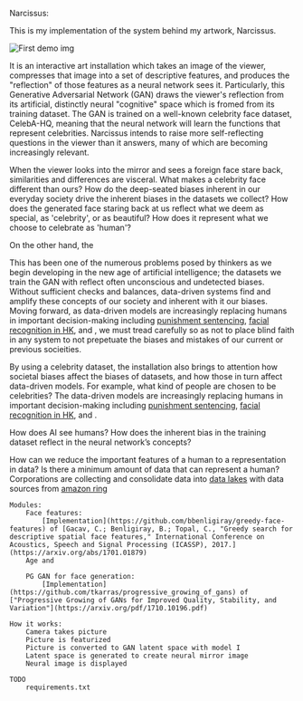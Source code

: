 
Narcissus:

This is my implementation of the system behind my artwork, Narcissus.

![First demo img](demo_imgs/wow.png)

It is an interactive art installation which takes an image of the viewer, compresses that image into a set of descriptive features, and produces the "reflection" of those features as a neural network sees it. Particularly, this Generative Adversarial Network (GAN) draws the viewer's reflection from its artificial, distinctly neural "cognitive" space which is fromed from its training dataset. The GAN is trained on a well-known celebrity face dataset, CelebA-HQ, meaning that the neural network will learn the functions that represent celebrities. Narcissus intends to raise more self-reflecting questions in the viewer than it answers, many of which are becoming increasingly relevant.

When the viewer looks into the mirror and sees a foreign face stare back, similarities and differences are visceral. What makes a celebrity face different than ours? How do the deep-seated biases inherent in our everyday society drive the inherent biases in the datasets we collect? How does the generated face staring back at us reflect what we deem as special, as 'celebrity', or as beautiful? How does it represent what we choose to celebrate as 'human'?

On the other hand, the

This has been one of the numerous problems posed by thinkers as we begin developing in the new age of artificial intelligence; the datasets we train the GAN with reflect often unconscious and undetected biases. Without sufficient checks and balances, data-driven systems find and amplify these concepts of our society and inherent with it our biases. Moving forward, as data-driven models are increasingly replacing humans in important decision-making including [punishment sentencing](), [facial recognition in HK](), and , we must tread carefully so as not to place blind faith in any system to not prepetuate the biases and mistakes of our current or previous socieities.

By using a celebrity dataset, the installation also brings to attention how societal biases affect the biases of datasets, and how those in turn affect data-driven models. For example, what kind of people are chosen to be celebrities? The data-driven models are increasingly replacing humans in important decision-making including [punishment sentencing](), [facial recognition in HK](), and .

How does AI see humans? How does the inherent bias in the training dataset reflect in the neural network’s concepts?

How can we reduce the important features of a human to a representation in data? Is there a minimum amount of data that can represent a human? Corporations are collecting and consolidate data into [data lakes]() with data sources from [amazon ring]()



    Modules:
        Face features:
            [Implementation](https://github.com/bbenligiray/greedy-face-features) of [Gacav, C.; Benligiray, B.; Topal, C., "Greedy search for descriptive spatial face features," International Conference on Acoustics, Speech and Signal Processing (ICASSP), 2017.](https://arxiv.org/abs/1701.01879)
        Age and

        PG GAN for face generation:
            [Implementation](https://github.com/tkarras/progressive_growing_of_gans) of ["Progressive Growing of GANs for Improved Quality, Stability, and Variation"](https://arxiv.org/pdf/1710.10196.pdf)

    How it works:
        Camera takes picture
        Picture is featurized
        Picture is converted to GAN latent space with model I
        Latent space is generated to create neural mirror image
        Neural image is displayed

    TODO
        requirements.txt
